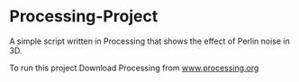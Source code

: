 # Processing-Project
A simple script written in Processing that shows the effect of  Perlin noise in 3D.

To run this project Download Processing from www.processing.org
